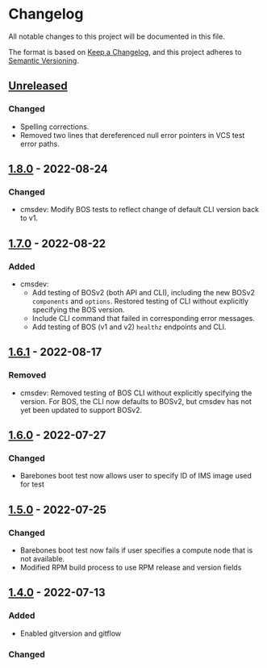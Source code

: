 # Changelog

All notable changes to this project will be documented in this file.

The format is based on [Keep a Changelog](https://keepachangelog.com/en/1.0.0/),
and this project adheres to [Semantic Versioning](https://semver.org/spec/v2.0.0.html).

## [Unreleased]

### Changed

- Spelling corrections.
- Removed two lines that dereferenced null error pointers in VCS test error paths.

## [1.8.0] - 2022-08-24

### Changed

- cmsdev: Modify BOS tests to reflect change of default CLI version back to v1.

## [1.7.0] - 2022-08-22

### Added

- cmsdev:
  - Add testing of BOSv2 (both API and CLI), including the new BOSv2 `components` and `options`. Restored testing of CLI without explicitly specifying the BOS version.
  - Include CLI command that failed in corresponding error messages.
  - Add testing of BOS (v1 and v2) `healthz` endpoints and CLI.

## [1.6.1] - 2022-08-17

### Removed

- cmsdev: Removed testing of BOS CLI without explicitly specifying the version. For BOS, the CLI now defaults to BOSv2, but cmsdev has not yet been updated to support BOSv2.

## [1.6.0] - 2022-07-27

### Changed

- Barebones boot test now allows user to specify ID of IMS image used for test

## [1.5.0] - 2022-07-25

### Changed

- Barebones boot test now fails if user specifies a compute node that is not available.
- Modified RPM build process to use RPM release and version fields

## [1.4.0] - 2022-07-13

### Added
- Enabled gitversion and gitflow

### Changed

[Unreleased]: https://github.com/Cray-HPE/cms-tools/compare/1.8.0...HEAD

[1.8.0]: https://github.com/Cray-HPE/cray-product-catalog/compare/1.7.0...1.8.0

[1.7.0]: https://github.com/Cray-HPE/cray-product-catalog/compare/1.6.1...1.7.0

[1.6.1]: https://github.com/Cray-HPE/cray-product-catalog/compare/1.6.0...1.6.1

[1.6.0]: https://github.com/Cray-HPE/cray-product-catalog/compare/1.5.0...1.6.0

[1.5.0]: https://github.com/Cray-HPE/cray-product-catalog/compare/1.4.0...1.5.0

[1.4.0]: https://github.com/Cray-HPE/cray-product-catalog/compare/1.3.3...1.4.0
